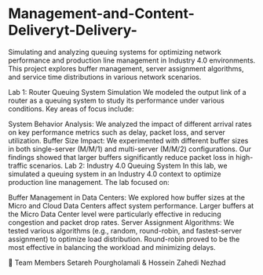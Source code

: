 # Management-and-Content-Deliveryt-Delivery-
Simulating and analyzing queuing systems for optimizing network performance and production line management in Industry 4.0 environments. This project explores buffer management, server assignment algorithms, and service time distributions in various network scenarios.

Lab 1: Router Queuing System Simulation
We modeled the output link of a router as a queuing system to study its performance under various conditions. Key areas of focus include:

System Behavior Analysis: We analyzed the impact of different arrival rates on key performance metrics such as delay, packet loss, and server utilization.
Buffer Size Impact: We experimented with different buffer sizes in both single-server (M/M/1) and multi-server (M/M/2) configurations. Our findings showed that larger buffers significantly reduce packet loss in high-traffic scenarios.
Lab 2: Industry 4.0 Queuing System
In this lab, we simulated a queuing system in an Industry 4.0 context to optimize production line management. The lab focused on:

Buffer Management in Data Centers: We explored how buffer sizes at the Micro and Cloud Data Centers affect system performance. Larger buffers at the Micro Data Center level were particularly effective in reducing congestion and packet drop rates.
Server Assignment Algorithms: We tested various algorithms (e.g., random, round-robin, and fastest-server assignment) to optimize load distribution. Round-robin proved to be the most effective in balancing the workload and minimizing delays.

👥 Team Members
Setareh Pourgholamali
&
Hossein Zahedi Nezhad

